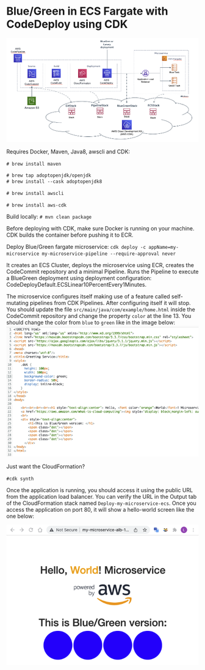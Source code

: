 # Blue/Green in ECS Fargate with CodeDeploy using CDK

![Architecture](/imgs/architecture.png)

Requires Docker, Maven, Java8, awscli and CDK:

`# brew install maven`

```
# brew tap adoptopenjdk/openjdk
# brew install --cask adoptopenjdk8
```
`# brew install awscli`

`# brew install aws-cdk`

Build locally:
`# mvn clean package`

Before deploying with CDK, make sure Docker is running on your machine. CDK builds the container before pushing it to ECR.

Deploy Blue/Green fargate microservice:
`cdk deploy -c appName=my-microservice my-microservice-pipeline --require-approval never`

It creates an ECS Cluster, deploys the microservice using ECR, creates the CodeCommit repository and a minimal Pipeline. Runs the Pipeline to execute a BlueGreen deployment using deployment configuration: CodeDeployDefault.ECSLinear10PercentEvery1Minutes.

The microservice configures itself making use of a feature called self-mutating pipelines from CDK Pipelines. After configuring itself it will stop. You should update the file `src/main/java/com/example/home.html` inside the CodeCommit repository and change the property `color` at the line 13. You should change the color from `blue` to `green` like in the image below:
![BlueGreen](/imgs/blue-green.png)

Just want the CloudFormation?

`#cdk synth`

Once the application is running, you should access it using the public URL from the application load balancer. You can verify the URL in the Output tab of the CloudFormation stack named `Deploy-my-microservice-ecs`. Once you access the application on port 80, it will show a hello-world screen like the one below:

![Architecture](/imgs/microservice.png)